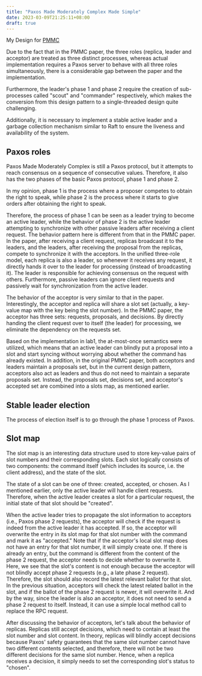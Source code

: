 ```yaml
---
title: "Paxos Made Moderately Complex Made Simple"
date: 2023-03-09T21:25:11+08:00
draft: true
---
```


My Design for [PMMC](https://paxos.systems/)

<!--more-->

Due to the fact that in the PMMC paper, the three roles (replica, leader and acceptor) are treated as three distinct processes, whereas actual implementation requires a Paxos server to behave with all three roles simultaneously, there is a considerable gap between the paper and the implementation.

Furthermore, the leader's phase 1 and phase 2 require the creation of sub-processes called "scout" and "commander" respectively, which makes the conversion from this design pattern to a single-threaded design quite challenging.

Additionally, it is necessary to implement a stable active leader and a garbage collection mechanism similar to Raft to ensure the liveness and availability of the system.

## Paxos roles

Paxos Made Moderately Complex is still a Paxos protocol, but it attempts to reach consensus on a sequence of consecutive values. Therefore, it also has the two phases of the basic Paxos protocol, phase 1 and phase 2.

In my opinion, phase 1 is the process where a proposer competes to obtain the right to speak, while phase 2 is the process where it starts to give orders after obtaining the right to speak.

Therefore, the process of phase 1 can be seen as a leader trying to become an active leader, while the behavior of phase 2 is the active leader attempting to synchronize with other passive leaders after receiving a client request. The behavior pattern here is different from that in the PMMC paper. In the paper, after receiving a client request, replicas broadcast it to the leaders, and the leaders, after receiving the proposal from the replicas, compete to synchronize it with the acceptors. In the unified three-role model, each replica is also a leader, so whenever it receives any request, it directly hands it over to the leader for processing (instead of broadcasting it). The leader is responsible for achieving consensus on the request with others. Furthermore, passive leaders can ignore client requests and passively wait for synchronization from the active leader.

The behavior of the acceptor is very similar to that in the paper. Interestingly, the acceptor and replica will share a slot set (actually, a key-value map with the key being the slot number). In the PMMC paper, the acceptor has three sets: requests, proposals, and decisions. By directly handing the client request over to itself (the leader) for processing, we eliminate the dependency on the requests set.

Based on the implementation in lab1, the at-most-once semantics were utilized, which means that an active leader can blindly put a proposal into a slot and start syncing without worrying about whether the command has already existed. In addition, in the original PMMC paper, both acceptors and leaders maintain a proposals set, but in the current design pattern, acceptors also act as leaders and thus do not need to maintain a separate proposals set. Instead, the proposals set, decisions set, and acceptor's accepted set are combined into a slots map, as mentioned earlier.

## Stable leader election

The process of election itself is to go through the phase 1 process of Paxos.

## Slot map

The slot map is an interesting data structure used to store key-value pairs of slot numbers and their corresponding slots. Each slot logically consists of two components: the command itself (which includes its source, i.e. the client address), and the state of the slot.

The state of a slot can be one of three: created, accepted, or chosen. As I mentioned earlier, only the active leader will handle client requests. Therefore, when the active leader creates a slot for a particular request, the initial state of that slot should be "created".

When the active leader tries to propagate the slot information to acceptors (i.e., Paxos phase 2 requests), the acceptor will check if the request is indeed from the active leader it has accepted. If so, the acceptor will overwrite the entry in its slot map for that slot number with the command and mark it as "accepted." Note that if the acceptor's local slot map does not have an entry for that slot number, it will simply create one. If there is already an entry, but the command is different from the content of the phase 2 request, the acceptor needs to decide whether to overwrite it. Here, we see that the slot's content is not enough because the acceptor will not blindly accept phase 2 requests (e.g., a late phase 2 request). Therefore, the slot should also record the latest relevant ballot for that slot. In the previous situation, acceptors will check the latest related ballot in the slot, and if the ballot of the phase 2 request is newer, it will overwrite it. And by the way, since the leader is also an acceptor, it does not need to send a phase 2 request to itself. Instead, it can use a simple local method call to replace the RPC request.

After discussing the behavior of acceptors, let's talk about the behavior of replicas. Replicas still accept decisions, which need to contain at least the slot number and slot content. In theory, replicas will blindly accept decisions because Paxos' safety guarantees that the same slot number cannot have two different contents selected, and therefore, there will not be two different decisions for the same slot number. Hence, when a replica receives a decision, it simply needs to set the corresponding slot's status to "chosen".

